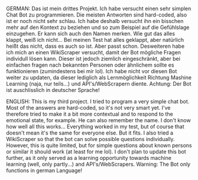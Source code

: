 GERMAN: 
Das ist mein drittes Projekt. Ich habe versucht einen sehr simplen Chat Bot zu programmieren. Die meisten Antworten sind hard-coded, also ist er noch nicht sehr schlau. Ich habe deshalb versucht ihn ein bisschen mehr auf den Kontext zu beziehen und so zum Beispiel auf die Gefühlslage einzugehen.
Er kann sich auch den Namen merken. Wie gut das alles klappt, weiß ich nicht... Bei meinen Test hat alles geklappt, aber natürlich heißt das nicht, dass es auch so ist. Aber passt schon. 
Desweiteren habe ich mich an einen WikiScraper versucht, damit der Bot mögliche Fragen individull lösen kann. Dieser ist jedoch ziemlich eingeschränkt, aber bei einfachen fragen nach bekannten Personen oder ähnlichem sollte es funktionieren (zumindestens bei mir lol).
Ich habe nicht vor diesen Bot weiter zu updaten, da dieser lediglich als Lernmöglichkeit Richtung Mashine Learning (naja, nur teils...) und API's/WebScrapern diente.
Achtung: Der Bot ist auschlisslich in deutscher Sprache!

ENGLISH: 
This is my third project. I tried to program a very simple chat bot. Most of the answers are hard-coded, so it's not very smart yet. I've therefore tried to make it a bit more contextual and to respond to the emotional state, for example.
He can also remember the name. I don't know how well all this works... Everything worked in my test, but of course that doesn't mean it's the same for everyone else. But it fits. 
I also tried a WikiScraper so that the bot can solve possible questions individually. However, this is quite limited, but for simple questions about known persons or similar it should work (at least for me lol).
I don't plan to update this bot further, as it only served as a learning opportunity towards machine learning (well, only partly...) and API's/WebScrapers.
Warning: The Bot only functions in german Language!
